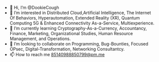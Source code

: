 - 👋 Hi, I’m @DookieCough
- 👀 I’m interested in Distributed Cloud,Artificial Intelligence, The Internet Of Behaviors, Hyperautomation, Extended Reality (XR), Quantum Computing  5G & Enhanced Connectivity As-a-Service, Multiexperience.
- 🌱 I’m currently learning Cryptography-As-a-Currency, Accountancy, Finance, Marketing, Organizational Studies, Human Resource Management, and Operations.
- 💞️ I’m looking to collaborate on Programming, Bug-Bounties, Focused OPsec, Digital-Transformation, Networking Consultantcy.
- 📫 How to reach me 85140988850799@pm.me

<!---
DookieCough/DookieCough is a ✨ special ✨ repository because its `README.md` (this file) appears on your GitHub profile.
You can click the Preview link to take a look at your changes.
--->
